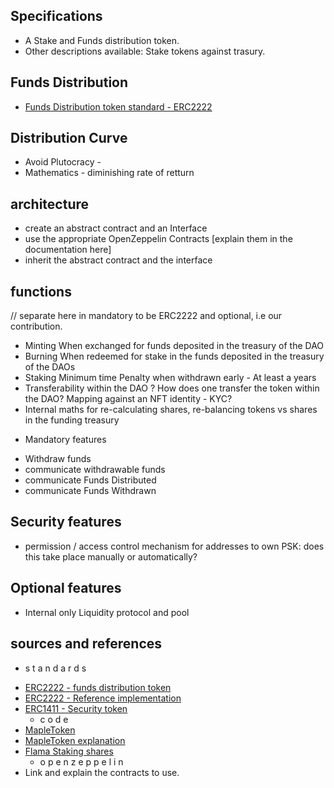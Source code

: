 ## Specifications

* A Stake and Funds distribution token.
* Other descriptions available: Stake tokens against trasury.


## Funds Distribution

* [Funds Distribution token standard - ERC2222](https://github.com/ethereum/EIPs/issues/2222)




## Distribution Curve

* Avoid Plutocracy -
* Mathematics - diminishing rate of retturn

## architecture
* create an abstract contract and an Interface
* use the appropriate OpenZeppelin Contracts [explain them in the documentation here]
* inherit the abstract contract and the interface



## functions
// separate here in mandatory to be ERC2222 and optional, i.e our contribution.
* Minting
  When exchanged for funds deposited in the treasury of the DAO
* Burning
  When redeemed for stake in the funds deposited in the treasury of the DAOs
* Staking
  Minimum time
  Penalty when withdrawn early - At least a years
* Transferability within the DAO ?
  How does one transfer the token within the DAO?
  Mapping against an NFT identity - KYC?
* Internal maths for re-calculating shares, re-balancing tokens vs shares in the funding treasury

- Mandatory features
* Withdraw funds
* communicate withdrawable funds
* communicate Funds Distributed
* communicate Funds Withdrawn


## Security features
* permission / access control mechanism for addresses to own PSK: does this take place manually or automatically?

## Optional features

* Internal only Liquidity protocol and pool



## sources and references
  - s t a n d a r d s
* [ERC2222 - funds distribution token](https://github.com/ethereum/EIPs/issues/2222)
* [ERC2222 - Reference implementation](https://github.com/atpar/funds-distribution-token)
* [ERC1411 - Security token](https://github.com/ethereum/EIPs/issues/1411)
  - c o d e
* [MapleToken](https://github.com/maple-labs/maple-token)
* [MapleToken explanation](https://maplefinance.gitbook.io/maple/protocol/maple-token-holders)
* [Flama Staking shares](https://github.com/FlamaToken/Staking/)
  - o p e n z e p p e l i n
* Link and explain the contracts to use.

